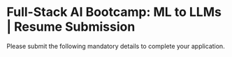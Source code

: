# Full-Stack AI Bootcamp: ML to LLMs | Resume Submission
Please submit the following mandatory details to complete your application.
